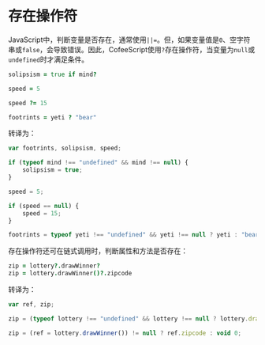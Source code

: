 # 存在操作符

JavaScript中，判断变量是否存在，通常使用`||=`。但，如果变量值是`0`、空字符串或`false`，会导致错误。因此，CofeeScript使用`?`存在操作符，当变量为`null`或`undefined`时才满足条件。

```coffee
solipsism = true if mind?

speed = 5

speed ?= 15

footrints = yeti ? "bear"
```

转译为：

```js
var footrints, solipsism, speed;

if (typeof mind !== "undefined" && mind !== null) {
	solipsism = true;
}

speed = 5;

if (speed == null) {
	speed = 15;
}

footrints = typeof yeti !== "undefined" && yeti !== null ? yeti : "bear";
```

存在操作符还可在链式调用时，判断属性和方法是否存在：

```coffee
zip = lottery?.drawWinner?
zip = lottery.drawWinner()?.zipcode
```

转译为：

```js
var ref, zip;

zip = (typeof lottery !== "undefined" && lottery !== null ? lottery.drawWinner : void 0) != null;

zip = (ref = lottery.drawWinner()) != null ? ref.zipcode : void 0;
```
